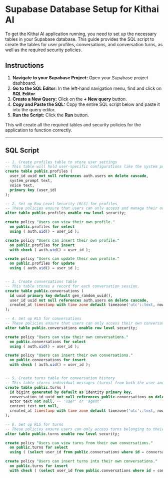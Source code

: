 # Supabase Database Setup for Kithai AI

To get the Kithai AI application running, you need to set up the necessary tables in your Supabase database. This guide provides the SQL script to create the tables for user profiles, conversations, and conversation turns, as well as the required security policies.

## Instructions

1.  **Navigate to your Supabase Project:** Open your Supabase project dashboard.
2.  **Go to the SQL Editor:** In the left-hand navigation menu, find and click on **SQL Editor**.
3.  **Create a New Query:** Click on the **+ New query** button.
4.  **Copy and Paste the SQL:** Copy the entire SQL script below and paste it into the query editor.
5.  **Run the Script:** Click the **Run** button.

This will create all the required tables and security policies for the application to function correctly.

---

## SQL Script

```sql
-- 1. Create profiles table to store user settings
-- This table will hold user-specific configurations like the system prompt and selected voice.
create table public.profiles (
  user_id uuid not null references auth.users on delete cascade,
  system_prompt text,
  voice text,
  primary key (user_id)
);

-- 2. Set up Row Level Security (RLS) for profiles
-- These policies ensure that users can only access and manage their own profile data.
alter table public.profiles enable row level security;

create policy "Users can view their own profile."
  on public.profiles for select
  using ( auth.uid() = user_id );

create policy "Users can insert their own profile."
  on public.profiles for insert
  with check ( auth.uid() = user_id );

create policy "Users can update their own profile."
  on public.profiles for update
  using ( auth.uid() = user_id );


-- 3. Create conversations table
-- This table stores a record for each conversation session.
create table public.conversations (
  id uuid primary key default gen_random_uuid(),
  user_id uuid not null references auth.users on delete cascade,
  created_at timestamp with time zone default timezone('utc'::text, now()) not null
);

-- 4. Set up RLS for conversations
-- These policies ensure that users can only access their own conversations.
alter table public.conversations enable row level security;

create policy "Users can view their own conversations."
  on public.conversations for select
  using ( auth.uid() = user_id );

create policy "Users can insert their own conversations."
  on public.conversations for insert
  with check ( auth.uid() = user_id );


-- 5. Create turns table for conversation history
-- This table stores individual messages (turns) from both the user and the agent for each conversation.
create table public.turns (
  id bigint generated by default as identity primary key,
  conversation_id uuid not null references public.conversations on delete cascade,
  actor text not null, -- 'user' or 'agent'
  content text not null,
  created_at timestamp with time zone default timezone('utc'::text, now()) not null
);

-- 6. Set up RLS for turns
-- These policies ensure users can only access turns belonging to their own conversations.
alter table public.turns enable row level security;

create policy "Users can view turns from their own conversations."
  on public.turns for select
  using ( (select user_id from public.conversations where id = conversation_id) = auth.uid() );

create policy "Users can insert turns into their own conversations."
  on public.turns for insert
  with check ( (select user_id from public.conversations where id = conversation_id) = auth.uid() );
```
